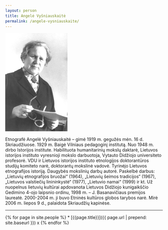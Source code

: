 ```yaml
---
layout: person
title: Angelė Vyšniauskaitė
permalink: /angele-vysniauskaite/
---
```



<img alt="Angelė Vyšniauskaitė" src="/img/people/angele-vysniauskaite.jpg" src-gp="{{site.pageurl}}/img/people/angele-vysniauskaite.jpg">

Etnografė Angelė Vyšniauskaitė – gimė 1919 m. gegužės mėn. 16 d. Skriaudžiuose. 1929 m. Baigė Vilniaus pedagoginį institutą. Nuo 1948 m. dirbo Istorijos institute. Habilituota humanitarinių mokslų daktarė, Lietuvos istorijos instituto vyresnioji mokslo darbuotoja, Vytauto Didžiojo universiteto profesorė. VDU ir Lietuvos istorijos instituto etnologijos doktorantūros studijų komiteto narė, doktorantų mokslinė vadovė. Tyrinėjo Lietuvos etnografijos istoriją. Daugybės mokslinių darbų autorė. Paskelbė darbus: „Lietuvių etnografijos bruožai“ (1964), „Lietuvių šeimos tradicijos“ (1967), „Lietuvos valstiečių linininkystė“ (1977), „Lietuvio namai“ (1999) ir kt. Už nuopelnus lietuvių kultūrai apdovanota Lietuvos Didžiojo kunigaikščio Gedimino 4-ojo laipsnio ordinu, 1998 m. – J. Basanavičiaus premijos laureatė. 2000-2004 m. ji buvo Etninės kultūros globos tarybos narė. Mirė 2006 m. liepos 9 d., palaidota Skriaudžių kapinėse.

-------------

  <div class="people-list">
{% for page in site.people %}
* [{{page.title}}]({{ page.url | prepend: site.baseurl }}) x
{% endfor %}
  </div>